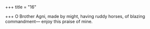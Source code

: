+++
title = "16"

+++
O Brother Agni, made by might, having ruddy horses, of blazing  commandment—
enjoy this praise of mine.